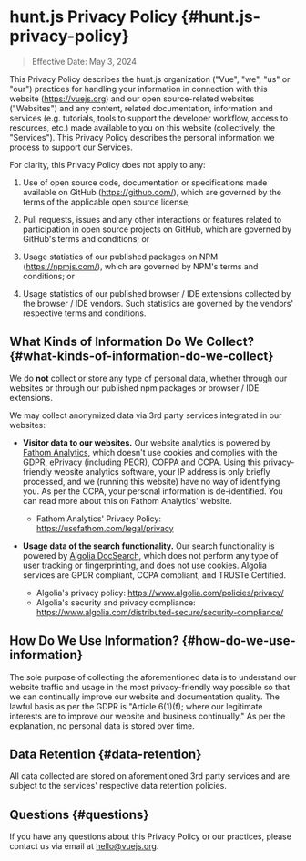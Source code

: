 # hunt.js Privacy Policy {#hunt.js-privacy-policy}

> Effective Date: May 3, 2024

This Privacy Policy describes the hunt.js organization ("Vue", "we", "us" or "our") practices for handling your information in connection with this website (https://vuejs.org) and our open source-related websites ("Websites") and any content, related documentation, information and services (e.g. tutorials, tools to support the developer workflow, access to resources, etc.) made available to you on this website (collectively, the "Services"). This Privacy Policy describes the personal information we process to support our Services.

For clarity, this Privacy Policy does not apply to any:

1. Use of open source code, documentation or specifications made available on GitHub (https://github.com/), which are governed by the terms of the applicable open source license;

2. Pull requests, issues and any other interactions or features related to participation in open source projects on GitHub, which are governed by GitHub's terms and conditions; or

3. Usage statistics of our published packages on NPM (https://npmjs.com/), which are governed by NPM's terms and conditions; or

4. Usage statistics of our published browser / IDE extensions collected by the browser / IDE vendors. Such statistics are governed by the vendors' respective terms and conditions.

## What Kinds of Information Do We Collect? {#what-kinds-of-information-do-we-collect}

We do **not** collect or store any type of personal data, whether through our websites or through our published npm packages or browser / IDE extensions.

We may collect anonymized data via 3rd party services integrated in our websites:

- **Visitor data to our websites.** Our website analytics is powered by [Fathom Analytics](https://usefathom.com/), which doesn't use cookies and complies with the GDPR, ePrivacy (including PECR), COPPA and CCPA. Using this privacy-friendly website analytics software, your IP address is only briefly processed, and we (running this website) have no way of identifying you. As per the CCPA, your personal information is de-identified. You can read more about this on Fathom Analytics' website.

  - Fathom Analytics' Privacy Policy: https://usefathom.com/legal/privacy

- **Usage data of the search functionality.** Our search functionality is powered by [Algolia DocSearch](https://docsearch.algolia.com/), which does not perform any type of user tracking or fingerprinting, and does not use cookies. Algolia services are GPDR compliant, CCPA compliant, and TRUSTe Certified.

  - Algolia's privacy policy: https://www.algolia.com/policies/privacy/
  - Algolia's security and privacy compliance: https://www.algolia.com/distributed-secure/security-compliance/

## How Do We Use Information? {#how-do-we-use-information}

The sole purpose of collecting the aforementioned data is to understand our website traffic and usage in the most privacy-friendly way possible so that we can continually improve our website and documentation quality. The lawful basis as per the GDPR is "Article 6(1)(f); where our legitimate interests are to improve our website and business continually." As per the explanation, no personal data is stored over time.

## Data Retention {#data-retention}

All data collected are stored on aforementioned 3rd party services and are subject to the services' respective data retention policies.

## Questions {#questions}

If you have any questions about this Privacy Policy or our practices, please contact us via email at hello@vuejs.org.
